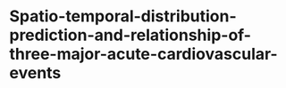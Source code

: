 # Spatio-temporal-distribution-prediction-and-relationship-of-three-major-acute-cardiovascular-events